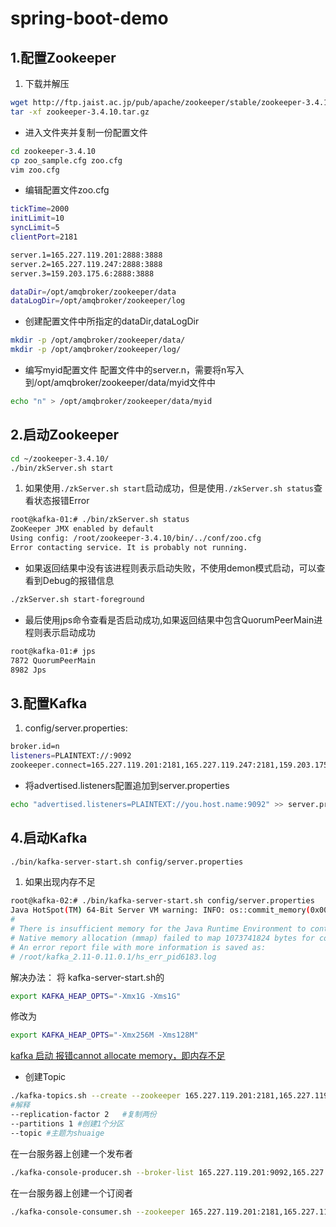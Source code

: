 # spring-boot-demo

## 1.配置Zookeeper
1. 下载并解压
```bash
wget http://ftp.jaist.ac.jp/pub/apache/zookeeper/stable/zookeeper-3.4.10.tar.gz
tar -xf zookeeper-3.4.10.tar.gz
```
* 进入文件夹并复制一份配置文件
```bash
cd zookeeper-3.4.10
cp zoo_sample.cfg zoo.cfg
vim zoo.cfg
```

* 编辑配置文件zoo.cfg
```bash
tickTime=2000
initLimit=10
syncLimit=5
clientPort=2181

server.1=165.227.119.201:2888:3888
server.2=165.227.119.247:2888:3888
server.3=159.203.175.6:2888:3888

dataDir=/opt/amqbroker/zookeeper/data
dataLogDir=/opt/amqbroker/zookeeper/log
```

* 创建配置文件中所指定的dataDir,dataLogDir
```bash
mkdir -p /opt/amqbroker/zookeeper/data/
mkdir -p /opt/amqbroker/zookeeper/log/
```
* 编写myid配置文件
配置文件中的server.n，需要将n写入到/opt/amqbroker/zookeeper/data/myid文件中
```bash
echo "n" > /opt/amqbroker/zookeeper/data/myid
```


## 2.启动Zookeeper

```bash
cd ~/zookeeper-3.4.10/
./bin/zkServer.sh start
```
1. 如果使用`./zkServer.sh start`启动成功，但是使用`./zkServer.sh status`查看状态报错Error
```bash
root@kafka-01:# ./bin/zkServer.sh status
ZooKeeper JMX enabled by default
Using config: /root/zookeeper-3.4.10/bin/../conf/zoo.cfg
Error contacting service. It is probably not running.
```

* 如果返回结果中没有该进程则表示启动失败，不使用demon模式启动，可以查看到Debug的报错信息
```bash
./zkServer.sh start-foreground
```

* 最后使用jps命令查看是否启动成功,如果返回结果中包含QuorumPeerMain进程则表示启动成功
```bash
root@kafka-01:# jps
7872 QuorumPeerMain
8982 Jps
```

## 3.配置Kafka
1. config/server.properties:  
```bash
broker.id=n
listeners=PLAINTEXT://:9092
zookeeper.connect=165.227.119.201:2181,165.227.119.247:2181,159.203.175.6:2181
```  

* 将advertised.listeners配置追加到server.properties
```bash
echo "advertised.listeners=PLAINTEXT://you.host.name:9092" >> server.properties
```
## 4.启动Kafka

```bash
./bin/kafka-server-start.sh config/server.properties
```

1. 如果出现内存不足
```bash
root@kafka-02:# ./bin/kafka-server-start.sh config/server.properties
Java HotSpot(TM) 64-Bit Server VM warning: INFO: os::commit_memory(0x00000000c0000000, 1073741824, 0) failed; error='Cannot allocate memory' (errno=12)
#
# There is insufficient memory for the Java Runtime Environment to continue.
# Native memory allocation (mmap) failed to map 1073741824 bytes for committing reserved memory.
# An error report file with more information is saved as:
# /root/kafka_2.11-0.11.0.1/hs_err_pid6183.log
```
解决办法： 将 kafka-server-start.sh的
```bash
export KAFKA_HEAP_OPTS="-Xmx1G -Xms1G"
```
修改为
```bash
export KAFKA_HEAP_OPTS="-Xmx256M -Xms128M"
```
[kafka 启动 报错cannot allocate memory，即内存不足](http://blog.csdn.net/gywtzh0889/article/details/51773536)

* 创建Topic
```bash
./kafka-topics.sh --create --zookeeper 165.227.119.201:2181,165.227.119.247:2181,159.203.175.6:2181 --replication-factor 2 --partitions 1 --topic shuaige
#解释
--replication-factor 2   #复制两份
--partitions 1 #创建1个分区
--topic #主题为shuaige
```
在一台服务器上创建一个发布者
```bash
./kafka-console-producer.sh --broker-list 165.227.119.201:9092,165.227.119.247:9092,159.203.175.6:9092 --topic shuaige
```
在一台服务器上创建一个订阅者
```bash
./kafka-console-consumer.sh --zookeeper 165.227.119.201:2181,165.227.119.247:2181,159.203.175.6:2181 --topic shuaige --from-beginning
```